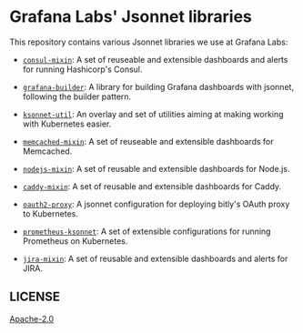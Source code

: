 # Grafana Labs' Jsonnet libraries

This repository contains various Jsonnet libraries we use at Grafana Labs:

* [`consul-mixin`](consul-mixin/): A set of reuseable and extensible dashboards
  and alerts for running Hashicorp's Consul.

* [`grafana-builder`](grafana-builder/): A library for building Grafana dashboards
  with jsonnet, following the builder pattern.

* [`ksonnet-util`](ksonnet-util/): An overlay and set of utilities aiming at making
  working with Kubernetes easier.

* [`memcached-mixin`](memcached-mixin/): A set of reuseable and extensible dashboards
  for Memcached.

* [`nodejs-mixin`](nodejs-mixin/): A set of reusable and extensible dashboards
  for Node.js.

* [`caddy-mixin`](caddy-mixin/): A set of reusable and extensible dashboards
  for Caddy.

* [`oauth2-proxy`](oauth2-proxy/): A jsonnet configuration for deploying bitly's
  OAuth proxy to Kubernetes.

* [`prometheus-ksonnet`](prometheus-ksonnet/): A set of extensible configurations
  for running Prometheus on Kubernetes.

* [`jira-mixin`](jira-mixin/): A set of reusable and extensible dashboards and alerts for JIRA.

## LICENSE

[Apache-2.0](LICENSE)

